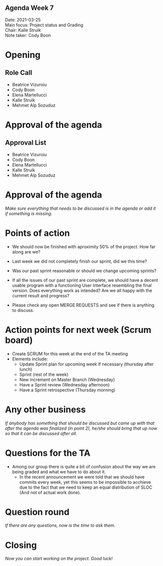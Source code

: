## Agenda Week 7
Date:           2021-03-25  
Main focus:     Project status and Grading  
Chair:          Kalle Struik  
Note taker:     Cody Boon  


# Opening
## Role Call
 - Beatrice Vizuroiu
 - Cody Boon
 - Elena Martellucci
 - Kalle Struik
 - Mehmet Alp Sozuduz


# Approval of the agenda
## Approval List
 - Beatrice Vizuroiu
 - Cody Boon
 - Elena Martellucci
 - Kalle Struik
 - Mehmet Alp Sozuduz

# Approval of the agenda
*Make sure everything that needs to be discussed is in the agenda or add it if something is missing.*

# Points of action
- We should now be finished with aproximity 50% of the project. How far along are we?

- Last week we did not completely finish our sprint, did we this time?
- Was our past sprint reasonable or should we change upcoming sprints?
- If all the issues of our past sprint are complete, we should have a decent usable program with a functioning User Interface resembling the final version. Does everything work as intended? Are we all happy with the current result and progress?
- Please check any open MERGE REQUESTS and see if there is anything to discuss.

# Action points for next week (Scrum board)
- Create SCRUM for this week at the end of the TA meeting
- Elements include:
	- Update Sprint plan for upcoming week if necessary (thursday after lunch)
	- Sprint (rest of the week)
	- New increment on Master Branch (Wednesday)
	- Have a Sprint review (Wednesday afternoon)
	- Have a Sprint retrospective (Thursday morning)

# Any other business
*If anybody has something that should be discussed but came up with that after the agenda was finalized (in point 2), he/she should bring that up now so that it can be discussed after all.*

# Questions for the TA
- Among our group there is quite a bit of confusion about the way we are being graded and what we have to do about it.
	- In the recent announcement we were told that we should have commits every week, yet this seems to be impossible to acchieve due to the fact that we need to keep an equal distribution of SLOC (And not of actual work done).

# Question round
*If there are any questions, now is the time to ask them.*

# Closing
*Now you can start working on the project. Good luck!*
